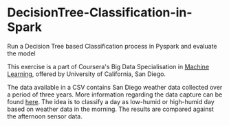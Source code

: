 # DecisionTree-Classification-in-Spark
Run a Decision Tree based Classification process in Pyspark and evaluate the model

This exercise is a part of Coursera's Big Data Specialisation in [Machine Learning](https://www.coursera.org/learn/big-data-machine-learning), offered by University of California, San Diego.

The data available in a CSV contains San Diego weather data collected over a period of three years. More information regarding the data capture can be found [here](https://www.coursera.org/learn/big-data-machine-learning/supplement/jYoxX/description-of-daily-weather-dataset). The idea is to classify a day as low-humid or high-humid day based on weather data in the morning. The results are compared against the afternoon sensor data.
